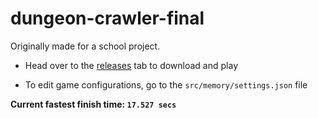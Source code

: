 # dungeon-crawler-final
 
Originally made for a school project.

* Head over to the [releases](https://github.com/Sibi-Agilan-17/dungeon-crawler-final/releases) tab to download and play

* To edit game configurations, go to the `src/memory/settings.json` file

**Current fastest finish time: `17.527 secs`**